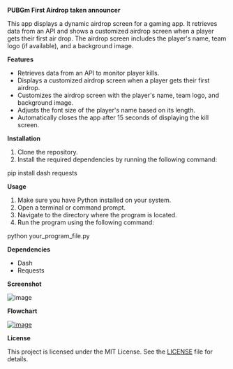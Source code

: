 **PUBGm First Airdrop taken announcer**

This app displays a dynamic airdrop screen for a gaming app. It retrieves data from an API and shows a customized airdrop screen when a player gets their first air drop. The airdrop screen includes the player's name, team logo (if available), and a background image.

**Features**

-   Retrieves data from an API to monitor player kills.
-   Displays a customized airdrop screen when a player gets their first airdrop.
-   Customizes the airdrop screen with the player's name, team logo, and background image.
-   Adjusts the font size of the player's name based on its length.
-   Automatically closes the app after 15 seconds of displaying the kill screen.

**Installation**

1.  Clone the repository.
2.  Install the required dependencies by running the following command:

pip install dash requests

**Usage**

1.  Make sure you have Python installed on your system.
2.  Open a terminal or command prompt.
3.  Navigate to the directory where the program is located.
4.  Run the program using the following command:

python your_program_file.py

**Dependencies**

-   Dash
-   Requests

**Screenshot**

![image](https://github.com/NotJeket/PUBGm-First-Airdrop/assets/37781149/d450b4e8-3bd1-40ea-9df6-358f53b9256a)


**Flowchart**

[![image](https://github.com/NotJeket/PUBGm-First-Airdrop/assets/37781149/bf63ee48-bc3f-482c-a461-8c2a93dc1b16)](https://github.com/NotJeket/PUBGm-First-Airdrop/issues/2#issue-1784606156)


**License**

This project is licensed under the MIT License. See the [LICENSE](https://github.com/NotJeket/PUBGm-First-Airdrop/blob/main/LICENSE) file for details.
